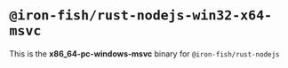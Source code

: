 # `@iron-fish/rust-nodejs-win32-x64-msvc`

This is the **x86_64-pc-windows-msvc** binary for `@iron-fish/rust-nodejs`